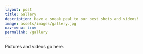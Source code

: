 ```yaml
---
layout: post
title: Gallery
description: Have a sneak peak to our best shots and videos!
image: assets/images/gallery.jpg
nav-menu: true
permalink: /gallery
---
```


Pictures and videos go here.
